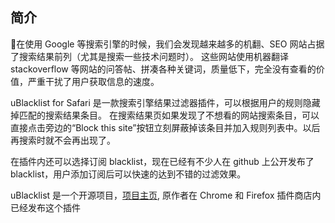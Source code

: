 ## 简介

在使用 Google 等搜索引擎的时候，我们会发现越来越多的机翻、SEO 网站占据了搜索结果前列（尤其是搜索一些技术问题时）。
这些网站使用机器翻译 stackoverflow 等网站的问答帖、拼凑各种关键词，质量低下，完全没有查看的价值，严重干扰了用户获取信息的速度。

uBlacklist for Safari 是一款搜索引擎结果过滤器插件，可以根据用户的规则隐藏掉匹配的搜索结果条目。
在搜索结果页如果发现了不想看的网站搜索条目，可以直接点击旁边的“Block this site”按钮立刻屏蔽掉该条目并加入规则列表中。以后再搜索时就不会再出现了。

在插件内还可以选择订阅 blacklist，现在已经有不少人在 github 上公开发布了 blacklist，用户添加订阅后可以快速的达到不错的过滤效果。

uBlacklist 是一个开源项目，[项目主页](https://iorate.github.io/ublacklist/), 原作者在 Chrome 和 Firefox 插件商店内已经发布这个插件